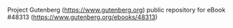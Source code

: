 Project Gutenberg (https://www.gutenberg.org) public repository for eBook #48313 (https://www.gutenberg.org/ebooks/48313)
